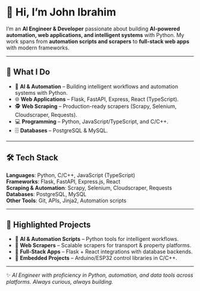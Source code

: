 # 👋 Hi, I’m John Ibrahim  

I’m an **AI Engineer & Developer** passionate about building **AI-powered automation, web applications, and intelligent systems** with Python. My work spans from **automation scripts and scrapers** to **full-stack web apps** with modern frameworks.  

---

## 🚀 What I Do  
- 🤖 **AI & Automation** – Building intelligent workflows and automation systems with Python.  
- 🌐 **Web Applications** – Flask, FastAPI, Express, React (TypeScript).  
- 🕵️ **Web Scraping** – Production-ready scrapers (Scrapy, Selenium, Cloudscraper, Requests).  
- 💻 **Programming** – Python, JavaScript/TypeScript, and C/C++.  
- 🗄️ **Databases** – PostgreSQL & MySQL.  

---

## 🛠️ Tech Stack  
**Languages**: Python, C/C++, JavaScript (TypeScript)  
**Frameworks**: Flask, FastAPI, Express.js, React  
**Scraping & Automation**: Scrapy, Selenium, Cloudscraper, Requests  
**Databases**: PostgreSQL, MySQL  
**Other Tools**: Git, APIs, Jinja2, Automation scripts  

---

## 📌 Highlighted Projects  
- 🔹 **AI & Automation Scripts** – Python tools for intelligent workflows.  
- 🔹 **Web Scrapers** – Scalable scrapers for transport & property platforms.  
- 🔹 **Full-Stack Apps** – Flask + React integrations with database backends.  
- 🔹 **Embedded Projects** – Arduino/ESP32 control libraries in C/C++.  

---



✨ *AI Engineer with proficiency in Python, automation, and data tools across platforms. Always curious, always building.*  
